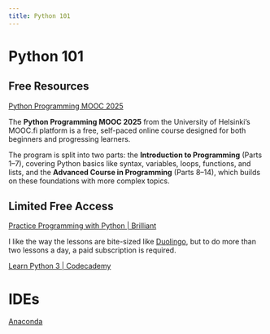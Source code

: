 ```yaml
---
title: Python 101
---
```

# Python 101

## Free Resources
[Python Programming MOOC 2025](https://programming-25.mooc.fi/)

The **Python Programming MOOC 2025** from the University of Helsinki’s MOOC.fi platform is a free, self-paced online course designed for both beginners and progressing learners.

The program is split into two parts: the **Introduction to Programming** (Parts 1–7), covering Python basics like syntax, variables, loops, functions, and lists, and the **Advanced Course in Programming** (Parts 8–14), which builds on these foundations with more complex topics.

## Limited Free Access
[Practice Programming with Python \| Brilliant](https://brilliant.org/courses/programming-python/?just_completed=updating-models&just_completed=python_logic_with_numbers_set_1)

I like the way the lessons are bite-sized like [Duolingo](https://www.duolingo.com), but to do more than two lessons a day, a paid subscription is required.

[Learn Python 3 \| Codecademy](https://www.codecademy.com/enrolled/courses/learn-python-3)

# IDEs
[Anaconda](https://anaconda.com/app/)